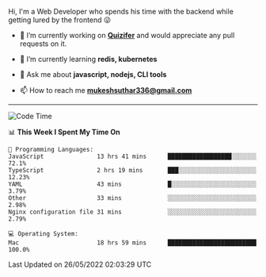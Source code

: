 Hi, I'm a Web Developer who spends his time with the backend while getting lured by the frontend 😜

- 🔭 I’m currently working on **[Quizifer](https://github.com/SutharMukesh/Quizifer/)** and would appreciate any pull requests on it.

- 🌱 I’m currently learning **redis, kubernetes**

- 💬 Ask me about **javascript, nodejs, CLI tools**

- 📫 How to reach me **mukeshsuthar336@gmail.com**

---
<!--START_SECTION:waka-->
![Code Time](http://img.shields.io/badge/Code%20Time-0%20secs-blue)

📊 **This Week I Spent My Time On** 

```text
💬 Programming Languages: 
JavaScript               13 hrs 41 mins      ██████████████████░░░░░░░   72.1% 
TypeScript               2 hrs 19 mins       ███░░░░░░░░░░░░░░░░░░░░░░   12.23% 
YAML                     43 mins             █░░░░░░░░░░░░░░░░░░░░░░░░   3.79% 
Other                    33 mins             ░░░░░░░░░░░░░░░░░░░░░░░░░   2.98% 
Nginx configuration file 31 mins             ░░░░░░░░░░░░░░░░░░░░░░░░░   2.79%

💻 Operating System: 
Mac                      18 hrs 59 mins      █████████████████████████   100.0%

```


 Last Updated on 26/05/2022 02:03:29 UTC
<!--END_SECTION:waka-->
